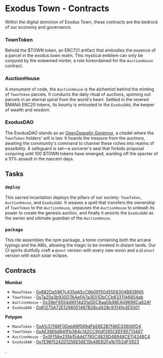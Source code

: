 # Exodus Town - Contracts

Within the digital dominion of Exodus Town, these contracts are the bedrock of our economy and governance.

### TownToken

Behold the $TOWN token, an ERC721 artifact that embodies the essence of a parcel in the exodus.town realm. This mystical emblem can only be conjured by the esteemed minter, a role foreordained for the `AuctionHouse` contract.

### AuctionHouse

A monument of code, the `AuctionHouse` is the alchemist behind the minting of `TownToken` parcels. It conducts the daily ritual of auctions, spinning out parcels in an eternal spiral from the world's heart. Settled in the revered $MANA ERC20 tokens, its bounty is entrusted to the `ExodusDAO`, the keeper of wealth and wisdom.

### ExodusDAO

The ExodusDAO stands as an [OpenZeppelin Governor](https://docs.openzeppelin.com/contracts/4.x/api/governance#governor), a citadel where the `TownToken` holders' will is law. It hoards the treasure from the auctions, awaiting the community's command to channel these riches into realms of possibility. A safeguard is set—a sorcerer's seal that forbids proposal conjuring until 100 $TOWN tokens have emerged, warding off the specter of a 51% assault in the nascent days.

## Tasks

### `deploy`

This sacred incantation deploys the pillars of our society: `TownToken`, `AuctionHouse`, and `ExodusDAO`. It weaves a spell that transfers the ownership of `TownToken` to the `AuctionHouse`, unpauses the `AuctionHouse` to unleash its power to create the genesis auction, and finally it anoints the `ExodusDAO` as the owner and ultimate guardian of the `AuctionHouse`.

### `package`

This rite assembles the npm package, a tome containing both the arcane typings and the ABIs, allowing the magic to be invoked in distant lands. Our CI spirits dutifully craft a `@next` version with every new moon and a `@latest` version with each solar eclipse.

## Contracts

**Mumbai**

- `ManaToken` - [0x882Da5967c435eA5cC6b09150d55E8304B838f45](https://mumbai.polygonscan.com/address/0x882Da5967c435eA5cC6b09150d55E8304B838f45)
- `TownToken` - [0x7a25a3b930D7AAeFA7a3E01DbCCb83311A6854ab](https://mumbai.polygonscan.com/address/0x7a25a3b930D7AAeFA7a3E01DbCCb83311A6854ab)
- `AuctionHouse` - [0x39eF9554d9014d31a5DC8aaDb98EA09896Ca62Af](https://mumbai.polygonscan.com/address/0x39eF9554d9014d31a5DC8aaDb98EA09896Ca62Af)
- `ExodusDAO` - [0x61275A72E1298051487B28cd428c9314fe3E5001](https://mumbai.polygonscan.com/address/0x61275A72E1298051487B28cd428c9314fe3E5001)

**Polygon**

- `ManaToken` - [0xA1c57f48F0Deb89f569dFbE6E2B7f46D33606fD4](https://polygonscan.com/address/0xA1c57f48F0Deb89f569dFbE6E2B7f46D33606fD4)
- `TownToken` - [0xAE38E6d941Fb364c142CC90df285CEEF85713467](https://polygonscan.com/address/0xAE38E6d941Fb364c142CC90df285CEEF85713467)
- `AuctionHouse` - [0x0Ff58e235b154dd7785C4829D48948CE114248C4](https://polygonscan.com/address/0x0Ff58e235b154dd7785C4829D48948CE114248C4)
- `ExodusDAO` - [0x7E96f5242D1256E56E15b46EB2Fa1b1152dF5923](https://polygonscan.com/address/0x7E96f5242D1256E56E15b46EB2Fa1b1152dF5923)

.
